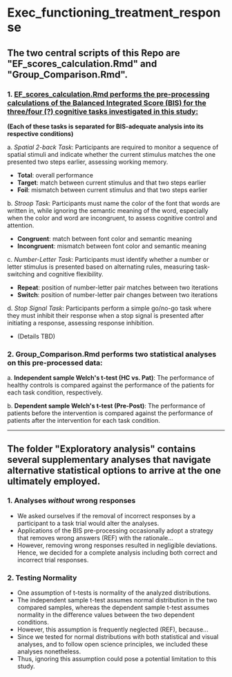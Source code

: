 # Exec_functioning_treatment_response

## **The two central scripts of this Repo are "EF_scores_calculation.Rmd" and "Group_Comparison.Rmd".**

### 1. <u>EF_scores_calculation.Rmd performs the pre-processing calculations of the Balanced Integrated Score (BIS) for the three/four (?) cognitive tasks investigated in this study:</u>
**(Each of these tasks is separated for BIS-adequate analysis into its respective conditions)**

   a. _Spatial 2-back Task_: Participants are required to monitor a sequence of spatial stimuli and indicate whether the current stimulus matches the one presented two steps earlier, assessing working memory.
   - **Total**: overall performance
   - **Target**: match between current stimulus and that two steps earlier
   - **Foil**: mismatch between current stimulus and that two steps earlier

   b. _Stroop Task_: Participants must name the color of the font that words are written in, while ignoring the semantic meaning of the word, especially when the color and word are incongruent, to assess cognitive control and attention.
   - **Congruent**: match between font color and semantic meaning
   - **Incongruent**: mismatch between font color and semantic meaning

   c. _Number-Letter Task_: Participants must identify whether a number or letter stimulus is presented based on alternating rules, measuring task-switching and cognitive flexibility.
   - **Repeat**: position of number-letter pair matches between two iterations
   - **Switch**: position of number-letter pair changes between two iterations

   d. _Stop Signal Task_: Participants perform a simple go/no-go task where they must inhibit their response when a stop signal is presented after initiating a response, assessing response inhibition.
   - (Details TBD)

### 2. Group_Comparison.Rmd performs two statistical analyses on this pre-processed data:

   a. **Independent sample Welch's t-test (HC vs. Pat)**: The performance of healthy controls is compared against the performance of the patients for each task condition, respectively.

   b. **Dependent sample Welch's t-test (Pre-Post)**: The performance of patients before the intervention is compared against the performance of patients after the intervention for each task condition.

---

## **The folder "Exploratory analysis" contains several supplementary analyses that navigate alternative statistical options to arrive at the one ultimately employed.**

### 1. Analyses _without_ wrong responses
- We asked ourselves if the removal of incorrect responses by a participant to a task trial would alter the analyses.
- Applications of the BIS pre-processing occasionally adopt a strategy that removes wrong answers (REF) with the rationale...
- However, removing wrong responses resulted in negligible deviations. Hence, we decided for a complete analysis including both correct and incorrect trial responses.

### 2. Testing Normality
- One assumption of t-tests is normality of the analyzed distributions.
- The independent sample t-test assumes normal distribution in the two compared samples, whereas the dependent sample t-test assumes normality in the difference values between the two dependent conditions.
- However, this assumption is frequently neglected (REF), because...
- Since we tested for normal distributions with both statistical and visual analyses, and to follow open science principles, we included these analyses nonetheless.
- Thus, ignoring this assumption could pose a potential limitation to this study.
